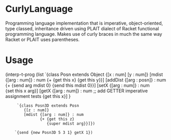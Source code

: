 # CurlyLanguage
Programming language implementation that is imperative, object-oriented, type classed, inheritance driven using PLAIT dialect of Racket functional programming language. Makes use of curly braces in much the same way Racket or PLAIT uses parentheses.

# Usage 
(interp-t-prog 
        (list
         `{class Posn extends Object
            {[x : num]
             [y : num]}
            [mdist {[arg : num]} : num
                   {+ {get this x} {get this y}}]
            [addDist {[arg : posn]} : num
                     {+ {send arg mdist 0}
                        {send this mdist 0}}]
            [setX {[arg : num]} : num  
                  {set this x arg}]
            [getX {[arg : num]} : num ;; add GETTER imperative assignment tests 
                  {get this x}]
            }
         
         `{class Posn3D extends Posn
            {[z : num]}
            [mdist {[arg : num]} : num
                   {+ {get this z} 
                      {super mdist arg}}]})
        
        `{send {new Posn3D 5 3 1} getX 1})

